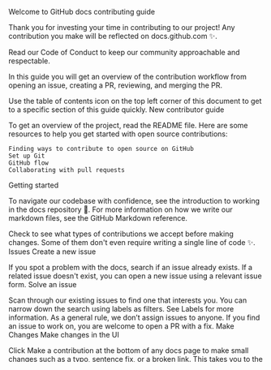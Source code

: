 Welcome to GitHub docs contributing guide

Thank you for investing your time in contributing to our project! Any contribution you make will be reflected on docs.github.com ✨.

Read our Code of Conduct to keep our community approachable and respectable.

In this guide you will get an overview of the contribution workflow from opening an issue, creating a PR, reviewing, and merging the PR.

Use the table of contents icon on the top left corner of this document to get to a specific section of this guide quickly.
New contributor guide

To get an overview of the project, read the README file. Here are some resources to help you get started with open source contributions:

    Finding ways to contribute to open source on GitHub
    Set up Git
    GitHub flow
    Collaborating with pull requests

Getting started

To navigate our codebase with confidence, see the introduction to working in the docs repository 🎊. For more information on how we write our markdown files, see the GitHub Markdown reference.

Check to see what types of contributions we accept before making changes. Some of them don't even require writing a single line of code ✨.
Issues
Create a new issue

If you spot a problem with the docs, search if an issue already exists. If a related issue doesn't exist, you can open a new issue using a relevant issue form.
Solve an issue

Scan through our existing issues to find one that interests you. You can narrow down the search using labels as filters. See Labels for more information. As a general rule, we don’t assign issues to anyone. If you find an issue to work on, you are welcome to open a PR with a fix.
Make Changes
Make changes in the UI

Click Make a contribution at the bottom of any docs page to make small changes such as a typo, sentence fix, or a broken link. This takes you to the .md file where you can make your changes and create a pull request for a review.

Make changes in a codespace

For more information about using a codespace for working on GitHub documentation, see "Working in a codespace."
Make changes locally

    Fork the repository.

    Using GitHub Desktop:
        Getting started with GitHub Desktop will guide you through setting up Desktop.
        Once Desktop is set up, you can use it to fork the repo!

    Using the command line:
        Fork the repo so that you can make your changes without affecting the original project until you're ready to merge them.

    Install or update to Node.js, at the version specified in .node-version. For more information, see the development guide.

    Create a working branch and start with your changes!

Commit your update

Commit the changes once you are happy with them. Don't forget to self-review to speed up the review process⚡.
Pull Request

When you're finished with the changes, create a pull request, also known as a PR.

    Fill the "Ready for review" template so that we can review your PR. This template helps reviewers understand your changes as well as the purpose of your pull request.
    Don't forget to link PR to issue if you are solving one.
    Enable the checkbox to allow maintainer edits so the branch can be updated for a merge. Once you submit your PR, a Docs team member will review your proposal. We may ask questions or request additional information.
    We may ask for changes to be made before a PR can be merged, either using suggested changes or pull request comments. You can apply suggested changes directly through the UI. You can make any other changes in your fork, then commit them to your branch.
    As you update your PR and apply changes, mark each conversation as resolved.
    If you run into any merge issues, checkout this git tutorial to help you resolve merge conflicts and other issues.

Your PR is merged!

Congratulations 🎉🎉 The GitHub team thanks you ✨.

Once your PR is merged, your contributions will be publicly visible on the GitHub docs.

Now that you are part of the GitHub docs community, see how else you can contribute to the docs.
Windows

This site can be developed on Windows, however a few potential gotchas need to be kept in mind:

    Regular Expressions: Windows uses \r\n for line endings, while Unix-based systems use \n. Therefore, when working on Regular Expressions, use \r?\n instead of \n in order to support both environments. The Node.js os.EOL property can be used to get an OS-specific end-of-line marker.
    Paths: Windows systems use \ for the path separator, which would be returned by path.join and others. You could use path.posix, path.posix.join etc and the slash module, if you need forward slashes - like for constructing URLs - or ensure your code works with either.
    Bash: Not every Windows developer has a terminal that fully supports Bash, so it's generally preferred to write scripts in JavaScript instead of Bash.
    Filename too long error: There is a 260 character limit for a filename when Git is compiled with msys. While the suggestions below are not guaranteed to work and could cause other issues, a few workarounds include:
        Update Git configuration: git config --system core.longpaths true
        Consider using a different Git client on Windows

